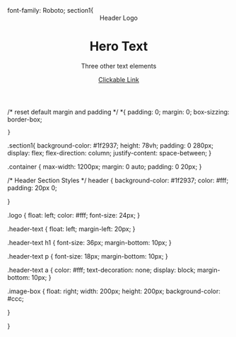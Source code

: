 <!DOCTYPE html>
<html>
<head>
<meta charset="utf-8" />
<meta name="viewport" content="width=device-width, initial-scale=1">
<title> My website</title>
<link rel="stylesheet" href="styles.css">
</head>
<body>
    font-family: Roboto;
    section1{
    <header>
        <div class="container">
            <div class="logo"> Header Logo</div>
            <div class="header-text">
                <h1>Hero Text</h1>
                <p>Three other text elements</p>
                <a href="#">Clickable Link</a>
            </div>
            <div class="image-box"></div>
        </div>
    </header>
/* reset default margin and padding */
    *{
    padding: 0;
    margin: 0;
    box-sizzing: border-box;

    }
.section1{
background-color: #1f2937;
height:  78vh;
padding: 0 280px;
display: flex;
flex-direction: column;
justify-content: space-between;
}

.container {
    max-width: 1200px;
    margin: 0 auto;
    padding: 0 20px;
}

/* Header Section Styles */
header {
    background-color: #1f2937;
    color: #fff;
    padding: 20px 0;
    
}

.logo {
    float: left;
    color: #fff;
    font-size: 24px;
}

.header-text {
    float: left;
    margin-left: 20px;
}

.header-text h1 {
    font-size: 36px;
    margin-bottom: 10px;
}

.header-text p {
    font-size: 18px;
    margin-bottom: 10px;
}

.header-text a {
    color: #fff;
    text-decoration: none;
    display: block;
    margin-bottom: 10px;
}

.image-box {
    float: right;
    width: 200px; 
    height: 200px;
    background-color: #ccc; 
    
}







}


    

    
